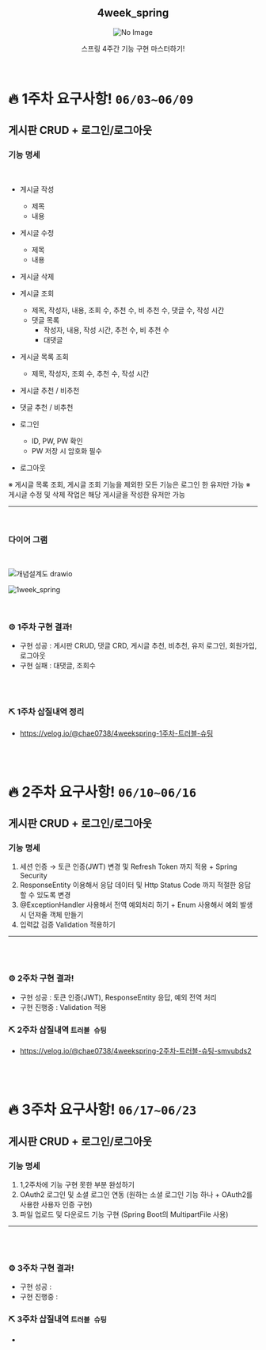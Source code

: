 
<h2 align="middle">4week_spring</h2>
<p align="middle">
<img src="https://github.com/Hun425/4week_spring/assets/147483675/c0d4f136-a8a8-4f75-b7a1-01a1de5ee139" alt="No Image">


</p>
<p align="middle">스프링 4주간 기능 구현 마스터하기!</p>

<br>

# 🔥 1주차 요구사항! `06/03~06/09`

## 게시판 CRUD + 로그인/로그아웃

### 기능 명세
<br>

- 게시글 작성
    - 제목
    - 내용
- 게시글 수정
    - 제목
    - 내용
- 게시글 삭제
- 게시글 조회
    - 제목, 작성자, 내용, 조회 수, 추천 수, 비 추천 수, 댓글 수, 작성 시간
    - 댓글 목록
        - 작성자, 내용, 작성 시간, 추천 수, 비 추천 수
        - 대댓글
- 게시글 목록 조회
    - 제목, 작성자, 조회 수, 추천 수, 작성 시간
    
- 게시글 추천 / 비추천
- 댓글 추천 / 비추천

- 로그인
    - ID, PW, PW 확인
    - PW 저장 시 암호화 필수
- 로그아웃

※ 게시글 목록 조회, 게시글 조회 기능을 제외한 모든 기능은 로그인 한 유저만 가능
※ 게시글 수정 및 삭제 작업은 해당 게시글을 작성한 유저만 가능
<br>

---

<br>

### 다이어 그램

<br>

![개념설계도 drawio](https://github.com/Hun425/4week_spring/assets/147483675/c294d9ee-96aa-47bf-8bad-f5f16716ae58)

![1week_spring](https://github.com/Hun425/4week_spring/assets/147483675/29826ca9-f7f3-477e-b5a2-4dfde4382365)



<br>

### ⚙ 1주차 구현 결과!

- 구현 성공 : 게시판 CRUD, 댓글 CRD, 게시글 추천, 비추천, 유저 로그인, 회원가입, 로그아웃
- 구현 실패 : 대댓글, 조회수

<br>



<br>

### ⛏ 1주차 삽질내역 정리
- https://velog.io/@chae0738/4weekspring-1주차-트러블-슈팅

<br>
<br>

# 🔥 2주차 요구사항!  `06/10~06/16`

## 게시판 CRUD + 로그인/로그아웃

### 기능 명세

1. 세션 인증 → 토큰 인증(JWT) 변경 및 Refresh Token 까지 적용 + Spring Security
2. ResponseEntity 이용해서 응답 데이터 및 Http Status Code 까지 적절한 응답 할 수 있도록 변경
3. @ExceptionHandler 사용해서 전역 예외처리 하기 + Enum 사용해서 예외 발생 시 던져줄 객체 만들기
4. 입력값 검증 Validation 적용하기

---

<br><br>

### ⚙ 2주차 구현 결과!

- 구현 성공 : 토큰 인증(JWT), ResponseEntity 응답, 예외 전역 처리
- 구현 진행중 : Validation 적용

### ⛏ 2주차 삽질내역 `트러블 슈팅`

- https://velog.io/@chae0738/4weekspring-2주차-트러블-슈팅-smvubds2
<br>
<br>


# 🔥 3주차 요구사항!  `06/17~06/23`

## 게시판 CRUD + 로그인/로그아웃

### 기능 명세

1. 1,2주차에 기능 구현 못한 부분 완성하기
2. OAuth2 로그인 및 소셜 로그인 연동 (원하는 소셜 로그인 기능 하나 + OAuth2를 사용한 사용자 인증 구현)
3. 파일 업로드 및 다운로드 기능 구현 (Spring Boot의 MultipartFile 사용)

---

<br><br>

### ⚙ 3주차 구현 결과!

- 구현 성공 :
- 구현 진행중 :

### ⛏ 3주차 삽질내역 `트러블 슈팅`

- 
